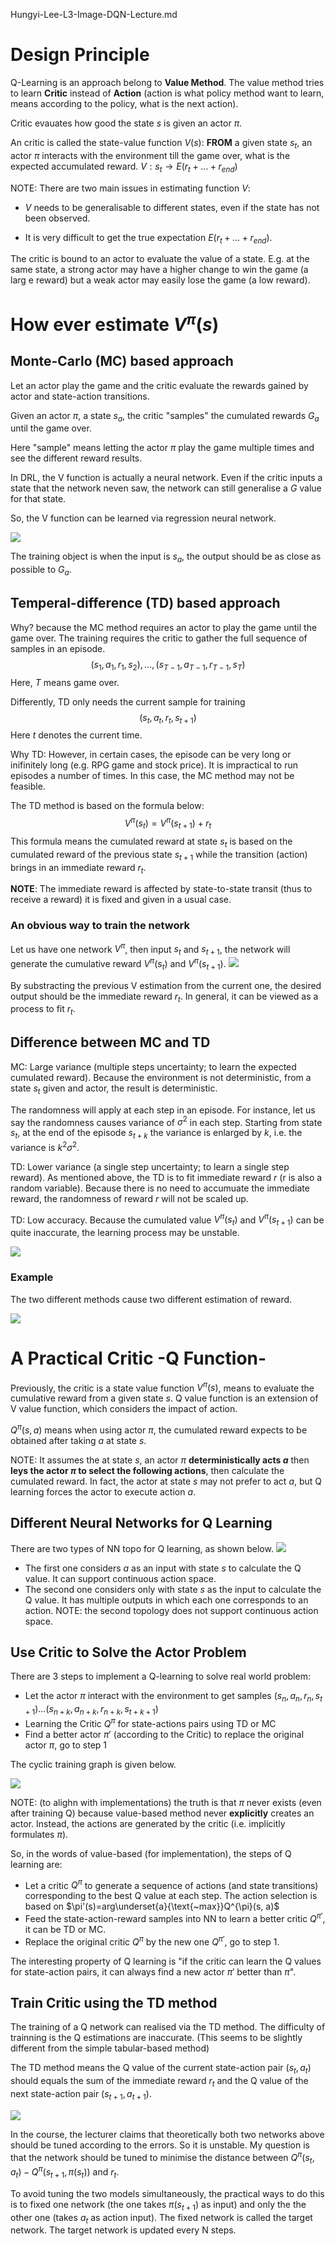 Hungyi-Lee-L3-Image-DQN-Lecture.md
# Design Principle
Q-Learning is an approach belong to **Value Method**. The value method tries to learn **Critic** instead of **Action** (action is what policy method want to learn, means according to the policy, what is the next action).

Critic evauates how good the state $s$ is given an actor $\pi$.

An critic is called the state-value function $V(s)$: **FROM** a given state $s_t$, an actor $\pi$ interacts with the environment till the game over, what is the expected accumulated reward. 
$V: s_t \rightarrow E(r_t+\dots+r_{end})$

NOTE: There are two main issues in estimating function $V$:

* $V$ needs to be generalisable to different states, even if the state has not been observed. 

* It is very difficult to get the true expectation $E(r_t+\dots+r_{end})$. 

The critic is bound to an actor to evaluate the value of a state. E.g. at the same state, a strong actor may have a higher change to win the game (a larg e reward) but a weak actor may easily lose the game (a low reward).

# How ever estimate $V^{\pi}(s)$

## Monte-Carlo (MC) based approach
Let an actor play the game and the critic evaluate the rewards gained by actor and state-action transitions. 

Given an actor $\pi$, a state $s_a$, the critic "samples" the cumulated rewards $G_a$ until the game over. 

Here "sample" means letting the actor $\pi$ play the game multiple times and see the different reward results.  

In DRL, the V function is actually a neural network. Even if the critic inputs a state that the network neven saw, the network can still generalise a $G$ value for that state. 

So, the V function can be learned via regression neural network.

![](./Hungyi-Lee-L3-Image/Monte-Carlo-State-to-G.png)

The training object is when the input is $s_a$, the output should be as close as possible to $G_a$. 

## Temperal-difference (TD) based approach

Why? because the MC method requires an actor to play the game until the game over. The training requires the critic to gather the full sequence of samples in an episode. $$(s_1, a_1, r_1, s_2), \dots, (s_{T-1}, a_{T-1}, r_{T-1}, s_{T})$$
Here, $T$ means game over. 

Differently, TD only needs the current sample for training $$(s_{t}, a_{t}, r_{t}, s_{t+1})$$
Here $t$ denotes the current time. 

Why TD: However, in certain cases, the episode can be very long or inifinitely long (e.g. RPG game and stock price). It is impractical to run episodes a number of times. In this case, the MC method may not be feasible. 

The TD method is based on the formula below:
$$V^{\pi}(s_t) = V^{\pi}(s_{t+1}) + r_t$$
This formula means the cumulated reward at state $s_t$ is based on the cumulated reward of the previous state $s_{t+1}$ while the transition (action) brings in an immediate reward $r_t$.

**NOTE**: The immediate reward is affected by state-to-state transit (thus to receive a reward) it is fixed and given in a usual case.  

### An obvious way to train the network

Let us have one network $V^{\pi}$, then input $s_t$ and $s_{t+1}$, the network will generate the cumulative reward $V^{\pi}(s_t)$ and $V^{\pi}(s_{t+1})$. 
![](./Hungyi-Lee-L3-Image/TD-Intuition-Training.png)

By substracting the previous V estimation from the current one, the desired output should be the immediate reward $r_t$. 
In general, it can be viewed as a process to fit $r_t$.

## Difference between MC and TD

MC: Large variance (multiple steps uncertainty; to learn the expected cumulated reward). Because the environment is not deterministic, from a state $s_t$ given and actor, the result is deterministic. 

The randomness will apply at each step in an episode. For instance, let us say the randomness causes variance of $\sigma^2$ in each step. Starting from state $s_t$, at the end of the episode $s_{t+k}$ the variance is enlarged by $k$, i.e. the variance is $k^2\sigma^2$.

TD: Lower variance (a single step uncertainty; to learn a single step reward). As mentioned above, the TD is to fit immediate reward $r$ (r is also a random variable). Because there is no need to accumuate the immediate reward, the randomness of reward $r$ will not be scaled up. 

TD: Low accuracy. Because the cumulated value $V^{\pi}(s_t)$ and $V^{\pi}(s_{t+1})$ can be quite inaccurate, the learning process may be unstable. 

![](./Hungyi-Lee-L3-Image/Compare-MC-and-TD.png)

### Example

The two different methods cause two different estimation of reward. 

![](./Hungyi-Lee-L3-Image/Compare-MC-and-TD-Example.png)

# A Practical Critic -Q Function- 

Previously, the critic is a state value function $V^{\pi}(s)$, means to evaluate the cumulative reward from a given state $s$. Q value function is an extension of V value function, which considers the impact of action. 

$Q^{\pi}(s,a)$ means when using actor $\pi$, the cumulated reward expects to be obtained after taking $a$ at state $s$.

NOTE: It assumes the at state $s$, an actor $\pi$ **deterministically acts $a$** then **leys the actor $\pi$ to select the following actions**, then calculate the cumulated reward. In fact, the actor at state $s$ may not prefer to act $a$, but Q learning forces the actor to execute action $a$.

## Different Neural Networks for Q Learning

There are two types of NN topo for Q learning, as shown below. 
![](./Hungyi-Lee-L3-Image/Q-Learning-Two-NN.png)

* The first one considers $a$ as an input with state $s$ to calculate the Q value. It can support continuous action space.  
* The second one considers only with state $s$ as the input to calculate the Q value. It has multiple outputs in which each one corresponds to an action. 
NOTE: the second topology does not support continuous action space. 

## Use Critic to Solve the Actor Problem

There are 3 steps to implement a Q-learning to solve real world problem:

* Let the actor $\pi$ interact with the environment to get samples $(s_n, a_n, r_n, s_{t+1}) ... (s_{n+k}, a_{n+k}, r_{n+k}, s_{t+k+1})$
* Learning the Critic $Q^{\pi}$ for state-actions pairs using TD or MC
* Find a better actor $\pi'$ (according to the Critic) to replace the original actor $\pi$, go to step 1

The cyclic training graph is given below. 

![](./Hungyi-Lee-L3-Image/Framework-of-Q-Learning.png)

NOTE: (to alighn with implementations) the truth is that $\pi$ never exists (even after training Q) because value-based method never **explicitly** creates an actor. Instead, the actions are generated by the critic (i.e. implicitly formulates $\pi$).

So, in the words of value-based (for implementation), the steps of Q learning are:

* Let a critic $Q^{\pi}$ to generate a sequence of actions (and state transitions) corresponding to the best Q value at each step. The action selection is based on $\pi'(s)=arg\underset{a}{\text{~max}}Q^{\pi}(s, a)$
* Feed the state-action-reward samples into NN to learn a better critic $Q^{\pi'}$, it can be TD or MC.
* Replace the original critic $Q^{\pi}$ by the new one $Q^{\pi'}$, go to step 1.

The interesting property of Q learning is "if the critic can learn the Q values for state-action pairs, it can always find a new actor $\pi'$ better than $\pi$".

## Train Critic using the TD method

The training of a Q network can realised via the TD method. The difficulty of trainning is the Q estimations are inaccurate. (This seems to be slightly different from the simple tabular-based method)

The TD method means the Q value of the current state-action pair $(s_t, a_t)$ should equals the sum of the immediate reward $r_t$ and the Q value of the next state-action pair $(s_{t+1}, a_{t+1})$. 

![](./Hungyi-Lee-L3-Image/Q-Learning-TD-Training.png)

In the course, the lecturer claims that theoretically both two networks above should be tuned according to the errors. So it is unstable. My question is that the network should be tuned to minimise the distance between $Q^{\pi}(s_{t}, a_{t}) - Q^{\pi}(s_{t+1}, \pi(s_{t}))$ and $r_t$.

To avoid tuning the two models simultaneously, the practical ways to do this is to fixed one network (the one takes $\pi(s_{t+1})$ as input) and only the the other one (takes $a_t$ as action input). The fixed network is called the target network. The target network is updated every N steps. 

